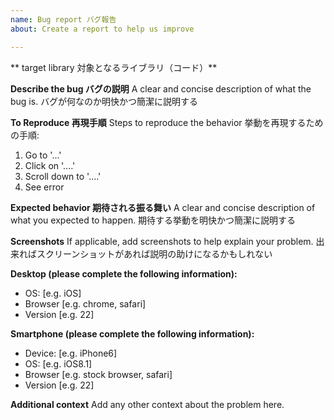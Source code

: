 ```yaml
---
name: Bug report バグ報告
about: Create a report to help us improve

---
```


** target library 対象となるライブラリ（コード）**

**Describe the bug バグの説明**
A clear and concise description of what the bug is.
バグが何なのか明快かつ簡潔に説明する

**To Reproduce 再現手順**
Steps to reproduce the behavior 挙動を再現するための手順:
1. Go to '...'
2. Click on '....'
3. Scroll down to '....'
4. See error

**Expected behavior 期待される振る舞い**
A clear and concise description of what you expected to happen.
期待する挙動を明快かつ簡潔に説明する

**Screenshots**
If applicable, add screenshots to help explain your problem.
出来ればスクリーンショットがあれば説明の助けになるかもしれない

**Desktop (please complete the following information):**
 - OS: [e.g. iOS]
 - Browser [e.g. chrome, safari]
 - Version [e.g. 22]

**Smartphone (please complete the following information):**
 - Device: [e.g. iPhone6]
 - OS: [e.g. iOS8.1]
 - Browser [e.g. stock browser, safari]
 - Version [e.g. 22]

**Additional context**
Add any other context about the problem here.
